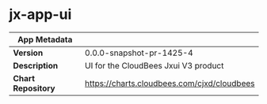 # jx-app-ui

|App Metadata||
|---|---|
| **Version** | 0.0.0-snapshot-pr-1425-4 |
| **Description** | UI for the CloudBees Jxui V3 product |
| **Chart Repository** | https://charts.cloudbees.com/cjxd/cloudbees |
